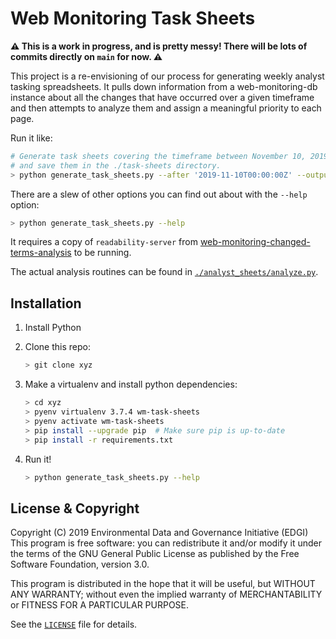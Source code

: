 # Web Monitoring Task Sheets

**⚠️ This is a work in progress, and is pretty messy! There will be lots of commits directly on `main` for now. ⚠️**

This project is a re-envisioning of our process for generating weekly analyst tasking spreadsheets. It pulls down information from a web-monitoring-db instance about all the changes that have occurred over a given timeframe and then attempts to analyze them and assign a meaningful priority to each page.

Run it like:

```sh
# Generate task sheets covering the timeframe between November 10, 2019 and now
# and save them in the ./task-sheets directory.
> python generate_task_sheets.py --after '2019-11-10T00:00:00Z' --output ./task-sheets
```

There are a slew of other options you can find out about with the `--help` option:

```sh
> python generate_task_sheets.py --help
```

It requires a copy of `readability-server` from [web-monitoring-changed-terms-analysis](https://github.com/edgi-govdata-archiving/web-monitoring-changed-terms-analysis) to be running.

The actual analysis routines can be found in [`./analyst_sheets/analyze.py`](./analyst_sheets/analyze.py).


## Installation

1. Install Python

2. Clone this repo:

    ```sh
    > git clone xyz
    ```

3. Make a virtualenv and install python dependencies:

    ```sh
    > cd xyz
    > pyenv virtualenv 3.7.4 wm-task-sheets
    > pyenv activate wm-task-sheets
    > pip install --upgrade pip  # Make sure pip is up-to-date
    > pip install -r requirements.txt
    ```

4. Run it!

    ```sh
    > python generate_task_sheets.py --help
    ```


## License & Copyright

Copyright (C) 2019 Environmental Data and Governance Initiative (EDGI)
This program is free software: you can redistribute it and/or modify it under the terms of the GNU General Public License as published by the Free Software Foundation, version 3.0.

This program is distributed in the hope that it will be useful, but WITHOUT ANY WARRANTY; without even the implied warranty of MERCHANTABILITY or FITNESS FOR A PARTICULAR PURPOSE.

See the [`LICENSE`](/LICENSE) file for details.

